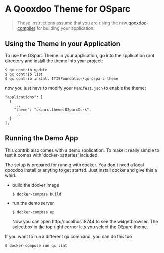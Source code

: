 # A Qooxdoo Theme for OSparc

> These instructions assume that you are using the new [qooxdoo-compiler](https://github.com/qooxdoo/qooxdoo-compiler)
> for building your application.

## Using the Theme in your Application

To use the OSparc Theme in your application, go into the application root directory
and install the theme into your project:

```console
$ qx contrib update
$ qx contrib list
$ qx contrib install ITISFoundation/qx-osparc-theme
```

now you just have to modify your `Manifest.json` to enable the theme:

```json5
"applications": [
  {
    ...
    "theme": "osparc.theme.OSparcDark",
    ...
  }
],
```

## Running the Demo App

This contrib also comes with a demo application. To make it really simple to test
it comes with 'docker-batteries' included.

The setup is prepared for runnig with docker. You don't
need a local qooxdoo install or anyting to get started. Just install docker
and give this a whirl.

* build the docker image
  ```console
  $ docker-compose build
  ```

* run the demo server
   ```console
   $ docker-compose up
   ```
  Now you can open http://localhost:8744 to see the widgetbrowser. The selectbox in the top right corner lets you select the OSparc theme.

If you want to run a different qx command, you can do this too

```console
$ docker-compose run qx lint
```
